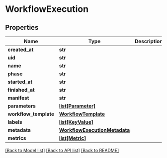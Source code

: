 # WorkflowExecution

## Properties
Name | Type | Description | Notes
------------ | ------------- | ------------- | -------------
**created_at** | **str** |  | [optional] 
**uid** | **str** |  | [optional] 
**name** | **str** |  | [optional] 
**phase** | **str** |  | [optional] 
**started_at** | **str** |  | [optional] 
**finished_at** | **str** |  | [optional] 
**manifest** | **str** |  | [optional] 
**parameters** | [**list[Parameter]**](Parameter.md) |  | [optional] 
**workflow_template** | [**WorkflowTemplate**](WorkflowTemplate.md) |  | [optional] 
**labels** | [**list[KeyValue]**](KeyValue.md) |  | [optional] 
**metadata** | [**WorkflowExecutionMetadata**](WorkflowExecutionMetadata.md) |  | [optional] 
**metrics** | [**list[Metric]**](Metric.md) |  | [optional] 

[[Back to Model list]](../README.md#documentation-for-models) [[Back to API list]](../README.md#documentation-for-api-endpoints) [[Back to README]](../README.md)


